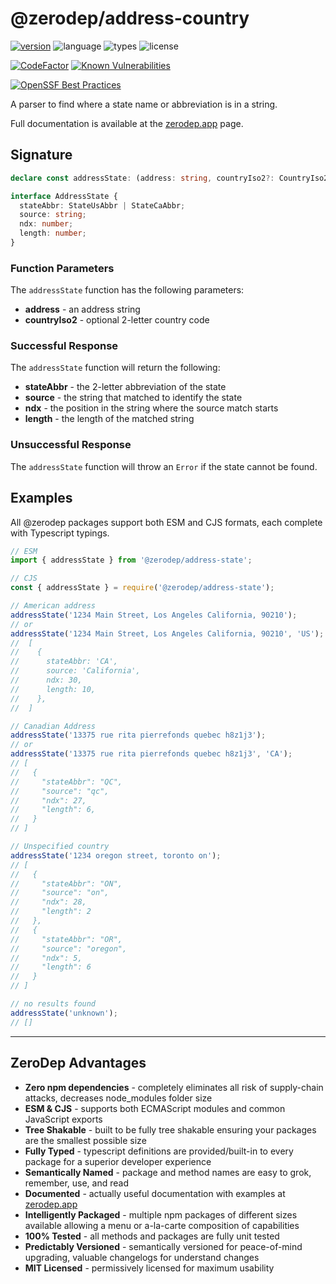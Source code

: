 # @zerodep/address-country

[![version](https://img.shields.io/npm/v/@zerodep/address-state?style=flat-square&color=blue)](https://www.npmjs.com/package/@zerodep/address-state)
![language](https://img.shields.io/badge/typescript-100%25-blue?style=flat-square)
![types](https://img.shields.io/badge/types-included-blue?style=flat-square)
![license](https://img.shields.io/github/license/cdepage/zerodep?color=blue&style=flat-square)

[![CodeFactor](https://www.codefactor.io/repository/github/cdepage/zerodep/badge)](https://www.codefactor.io/repository/github/cdepage/zerodep)
[![Known Vulnerabilities](https://snyk.io/test/github/cdepage/zerodep/badge.svg)](https://snyk.io/test/github/cdepage/zerodep)

[![OpenSSF Best Practices](https://www.bestpractices.dev/projects/9225/badge)](https://www.bestpractices.dev/projects/9225)

A parser to find where a state name or abbreviation is in a string.

Full documentation is available at the [zerodep.app](http://zerodep.app/#/address/state) page.

## Signature

```typescript
declare const addressState: (address: string, countryIso2?: CountryIso2) => AddressState[];

interface AddressState {
  stateAbbr: StateUsAbbr | StateCaAbbr;
  source: string;
  ndx: number;
  length: number;
}
```

### Function Parameters

The `addressState` function has the following parameters:

- **address** - an address string
- **countryIso2** - optional 2-letter country code

### Successful Response

The `addressState` function will return the following:

- **stateAbbr** - the 2-letter abbreviation of the state
- **source** - the string that matched to identify the state
- **ndx** - the position in the string where the source match starts
- **length** - the length of the matched string

### Unsuccessful Response

The `addressState` function will throw an `Error` if the state cannot be found.

## Examples

All @zerodep packages support both ESM and CJS formats, each complete with Typescript typings.

```javascript
// ESM
import { addressState } from '@zerodep/address-state';

// CJS
const { addressState } = require('@zerodep/address-state');
```

```javascript
// American address
addressState('1234 Main Street, Los Angeles California, 90210');
// or
addressState('1234 Main Street, Los Angeles California, 90210', 'US');
//  [
//    {
//      stateAbbr: 'CA',
//      source: 'California',
//      ndx: 30,
//      length: 10,
//    },
//  ]

// Canadian Address
addressState('13375 rue rita pierrefonds quebec h8z1j3');
// or
addressState('13375 rue rita pierrefonds quebec h8z1j3', 'CA');
// [
//   {
//     "stateAbbr": "QC",
//     "source": "qc",
//     "ndx": 27,
//     "length": 6,
//   }
// ]

// Unspecified country
addressState('1234 oregon street, toronto on');
// [
//   {
//     "stateAbbr": "ON",
//     "source": "on",
//     "ndx": 28,
//     "length": 2
//   },
//   {
//     "stateAbbr": "OR",
//     "source": "oregon",
//     "ndx": 5,
//     "length": 6
//   }
// ]

// no results found
addressState('unknown');
// []
```

---

## ZeroDep Advantages

- **Zero npm dependencies** - completely eliminates all risk of supply-chain attacks, decreases node_modules folder size
- **ESM & CJS** - supports both ECMAScript modules and common JavaScript exports
- **Tree Shakable** - built to be fully tree shakable ensuring your packages are the smallest possible size
- **Fully Typed** - typescript definitions are provided/built-in to every package for a superior developer experience
- **Semantically Named** - package and method names are easy to grok, remember, use, and read
- **Documented** - actually useful documentation with examples at [zerodep.app](https://zerodep.app)
- **Intelligently Packaged** - multiple npm packages of different sizes available allowing a menu or a-la-carte composition of capabilities
- **100% Tested** - all methods and packages are fully unit tested
- **Predictably Versioned** - semantically versioned for peace-of-mind upgrading, valuable changelogs for understand changes
- **MIT Licensed** - permissively licensed for maximum usability
